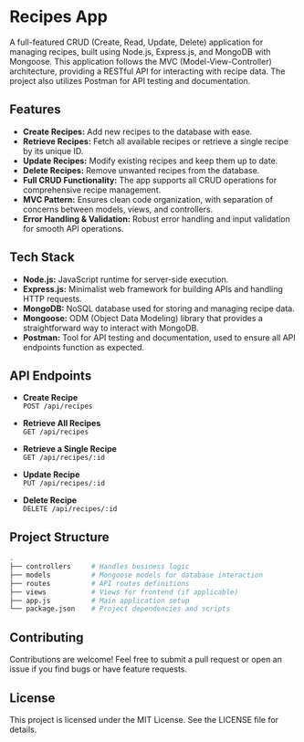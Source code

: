 # Recipes App

A full-featured CRUD (Create, Read, Update, Delete) application for managing recipes, built using Node.js, Express.js, and MongoDB with Mongoose. This application follows the MVC (Model-View-Controller) architecture, providing a RESTful API for interacting with recipe data. The project also utilizes Postman for API testing and documentation.

## Features

- **Create Recipes:** Add new recipes to the database with ease.
- **Retrieve Recipes:** Fetch all available recipes or retrieve a single recipe by its unique ID.
- **Update Recipes:** Modify existing recipes and keep them up to date.
- **Delete Recipes:** Remove unwanted recipes from the database.
- **Full CRUD Functionality:** The app supports all CRUD operations for comprehensive recipe management.
- **MVC Pattern:** Ensures clean code organization, with separation of concerns between models, views, and controllers.
- **Error Handling & Validation:** Robust error handling and input validation for smooth API operations.

## Tech Stack

- **Node.js:** JavaScript runtime for server-side execution.
- **Express.js:** Minimalist web framework for building APIs and handling HTTP requests.
- **MongoDB:** NoSQL database used for storing and managing recipe data.
- **Mongoose:** ODM (Object Data Modeling) library that provides a straightforward way to interact with MongoDB.
- **Postman:** Tool for API testing and documentation, used to ensure all API endpoints function as expected.

## API Endpoints

- **Create Recipe**  
  `POST /api/recipes`
  
- **Retrieve All Recipes**  
  `GET /api/recipes`
  
- **Retrieve a Single Recipe**  
  `GET /api/recipes/:id`
  
- **Update Recipe**  
  `PUT /api/recipes/:id`
  
- **Delete Recipe**  
  `DELETE /api/recipes/:id`

## Project Structure

```bash
.
├── controllers     # Handles business logic
├── models          # Mongoose models for database interaction
├── routes          # API routes definitions
├── views           # Views for frontend (if applicable)
├── app.js          # Main application setup
└── package.json    # Project dependencies and scripts

```

## Contributing
Contributions are welcome! Feel free to submit a pull request or open an issue if you find bugs or have feature requests.

## License
This project is licensed under the MIT License. See the LICENSE file for details.